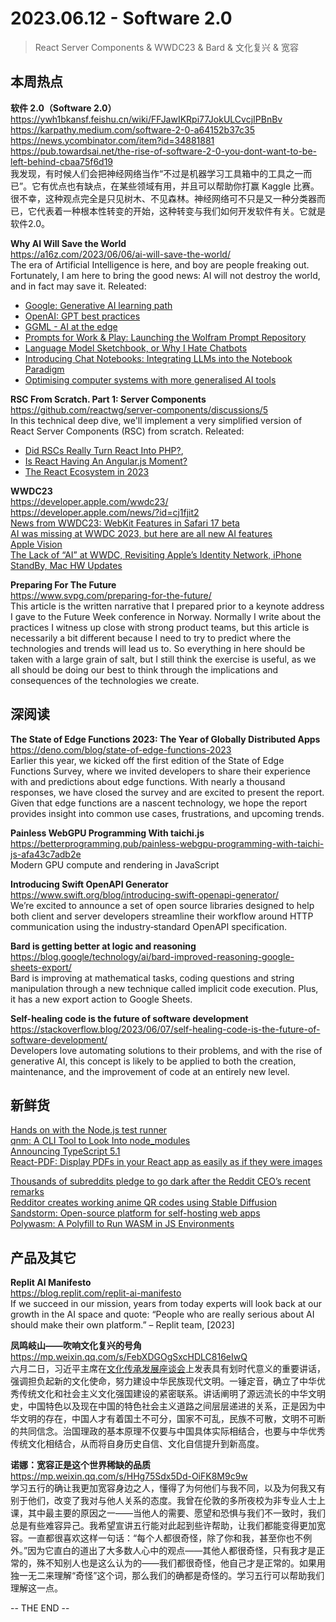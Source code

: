 2023.06.12 - Software 2.0
========  

> React Server Components & WWDC23 & Bard & 文化复兴 & 宽容

## 本周热点

**软件 2.0（Software 2.0）**  
https://ywh1bkansf.feishu.cn/wiki/FFJawIKRpi77JokULCvcjIPBnBv  
https://karpathy.medium.com/software-2-0-a64152b37c35  
https://news.ycombinator.com/item?id=34881881  
https://pub.towardsai.net/the-rise-of-software-2-0-you-dont-want-to-be-left-behind-cbaa75f6d19  
我发现，有时候人们会把神经网络当作“不过是机器学习工具箱中的工具之一而已”。它有优点也有缺点，在某些领域有用，并且可以帮助你打赢 Kaggle 比赛。很不幸，这种观点完全是只见树木、不见森林。神经网络可不只是又一种分类器而已，它代表着一种根本性转变的开始，这种转变与我们如何开发软件有关。它就是软件2.0。

**Why AI Will Save the World**  
https://a16z.com/2023/06/06/ai-will-save-the-world/  
The era of Artificial Intelligence is here, and boy are people freaking out. Fortunately, I am here to bring the good news: AI will not destroy the world, and in fact may save it. Releated:  
- [Google: Generative AI learning path](https://www.cloudskillsboost.google/paths/118)  
- [OpenAI: GPT best practices](https://platform.openai.com/docs/guides/gpt-best-practices)  
- [GGML - AI at the edge](http://ggml.ai/)  
- [Prompts for Work & Play: Launching the Wolfram Prompt Repository](https://writings.stephenwolfram.com/2023/06/prompts-for-work-play-launching-the-wolfram-prompt-repository/)  
- [Language Model Sketchbook, or Why I Hate Chatbots](https://maggieappleton.com/lm-sketchbook)   
- [Introducing Chat Notebooks: Integrating LLMs into the Notebook Paradigm](https://writings.stephenwolfram.com/2023/06/introducing-chat-notebooks-integrating-llms-into-the-notebook-paradigm/)  
- [Optimising computer systems with more generalised AI tools](https://www.deepmind.com/blog/optimising-computer-systems-with-more-generalised-ai-tools)  

**RSC From Scratch. Part 1: Server Components**  
https://github.com/reactwg/server-components/discussions/5  
In this technical deep dive, we'll implement a very simplified version of React Server Components (RSC) from scratch. Releated:  
- [Did RSCs Really Turn React Into PHP?](https://www.youtube.com/watch?v=hr_y1hIdZHs), 
- [Is React Having An Angular.js Moment?](https://marmelab.com/blog/2023/06/05/react-angularjs-moment.html)  
- [The React Ecosystem in 2023](https://www.builder.io/blog/react-js-in-2023)  

**WWDC23**  
https://developer.apple.com/wwdc23/  
https://developer.apple.com/news/?id=cj1fjit2  
[News from WWDC23: WebKit Features in Safari 17 beta](https://webkit.org/blog/14205/news-from-wwdc23-webkit-features-in-safari-17-beta/)  
[AI was missing at WWDC 2023, but here are all new AI features](https://blog.prototypr.io/ai-was-missing-at-wwdc-2023-but-it-was-full-of-ai-features-2b9677d2f5da)  
[Apple Vision](https://stratechery.com/2023/apple-vision/)  
[The Lack of “AI” at WWDC, Revisiting Apple’s Identity Network, iPhone StandBy, Mac HW Updates](https://www.aboveavalon.com/notes/2023/6/12/the-lack-of-ai-at-wwdc-revisiting-apples-identity-network-iphone-standby-mac-hw-updates)  

**Preparing For The Future**  
https://www.svpg.com/preparing-for-the-future/  
This article is the written narrative that I prepared prior to a keynote address I gave to the Future Week conference in Norway.  Normally I write about the practices I witness up close with strong product teams, but this article is necessarily a bit different because I need to try to predict where the technologies and trends will lead us to.  So everything in here should be taken with a large grain of salt, but I still think the exercise is useful, as we all should be doing our best to think through the implications and consequences of the technologies we create.

## 深阅读

**The State of Edge Functions 2023: The Year of Globally Distributed Apps**  
https://deno.com/blog/state-of-edge-functions-2023  
Earlier this year, we kicked off the first edition of the State of Edge Functions Survey, where we invited developers to share their experience with and predictions about edge functions. With nearly a thousand responses, we have closed the survey and are excited to present the report. Given that edge functions are a nascent technology, we hope the report provides insight into common use cases, frustrations, and upcoming trends.

**Painless WebGPU Programming With taichi.js**  
https://betterprogramming.pub/painless-webgpu-programming-with-taichi-js-afa43c7adb2e  
Modern GPU compute and rendering in JavaScript

**Introducing Swift OpenAPI Generator**  
https://www.swift.org/blog/introducing-swift-openapi-generator/  
We’re excited to announce a set of open source libraries designed to help both client and server developers streamline their workflow around HTTP communication using the industry‑standard OpenAPI specification.

**Bard is getting better at logic and reasoning**  
https://blog.google/technology/ai/bard-improved-reasoning-google-sheets-export/  
Bard is improving at mathematical tasks, coding questions and string manipulation through a new technique called implicit code execution. Plus, it has a new export action to Google Sheets.

**Self-healing code is the future of software development**  
https://stackoverflow.blog/2023/06/07/self-healing-code-is-the-future-of-software-development/  
Developers love automating solutions to their problems, and with the rise of generative AI, this concept is likely to be applied to both the creation, maintenance, and the improvement of code at an entirely new level.

## 新鲜货

[Hands on with the Node.js test runner](https://www.sonarsource.com/blog/node-js-test-runner/)  
[qnm: A CLI Tool to Look Into node_modules](https://www.sonarsource.com/blog/node-js-test-runner/)  
[Announcing TypeScript 5.1](https://devblogs.microsoft.com/typescript/announcing-typescript-5-1/)  
[React-PDF: Display PDFs in your React app as easily as if they were images](https://github.com/wojtekmaj/react-pdf)  

[Thousands of subreddits pledge to go dark after the Reddit CEO’s recent remarks](https://www.theverge.com/2023/6/10/23756476/reddit-protest-api-changes-apollo-third-party-apps)  
[Redditor creates working anime QR codes using Stable Diffusion](https://arstechnica.com/information-technology/2023/06/redditor-creates-working-anime-qr-codes-using-stable-diffusion/)  
[Sandstorm: Open-source platform for self-hosting web apps](https://sandstorm.io/)  
[Polywasm: A Polyfill to Run WASM in JS Environments]()  

## 产品及其它  

**Replit AI Manifesto**  
https://blog.replit.com/replit-ai-manifesto  
If we succeed in our mission, years from today experts will look back at our growth in the AI space and quote: “People who are really serious about AI should make their own platform.” – Replit team, [2023]

**凤鸣岐山——吹响文化复兴的号角**  
https://mp.weixin.qq.com/s/FebXDGOgSxcHDLC816eIwQ  
六月二日，习近平主席在[文化传承发展座谈会](https://mp.weixin.qq.com/s?__biz=MzA4NDI3NjcyNA==&mid=2649957112&idx=1&sn=170e2d7fea08ce2d1c5507f99a7e0a27&scene=21#wechat_redirect)上发表具有划时代意义的重要讲话，强调担负起新的文化使命，努力建设中华民族现代文明。一锤定音，确立了中华优秀传统文化和社会主义文化强国建设的紧密联系。讲话阐明了源远流长的中华文明史，中国特色以及现在中国的特色社会主义道路之间层层递进的关系，正是因为中华文明的存在，中国人才有着国土不可分，国家不可乱，民族不可散，文明不可断的共同信念。治国理政的基本原理不仅要与中国具体实际相结合，也要与中华优秀传统文化相结合，从而将自身历史自信、文化自信提升到新高度。

**诺娜：宽容正是这个世界稀缺的品质**  
https://mp.weixin.qq.com/s/HHg75Sdx5Dd-OiFK8M9c9w  
学习五行的确让我更加宽容身边之人，懂得了为何他们与我不同，以及为何我又有别于他们，改变了我对与他人关系的态度。我曾在伦敦的多所夜校为非专业人士上课，其中最主要的原因之一——当他人的需要、愿望和恐惧与我们不一致时，我们总是有些难容异己。我希望宣讲五行能对此起到些许帮助，让我们都能变得更加宽容。一直都很喜欢这样一句话：“每个人都很奇怪，除了你和我，甚至你也不例外。”因为它直白的道出了大多数人心中的观点——其他人都很奇怪，只有我才是正常的，殊不知别人也是这么认为的——我们都很奇怪，他自己才是正常的。如果用独一无二来理解“奇怪”这个词，那么我们的确都是奇怪的。学习五行可以帮助我们理解这一点。

-- THE END --
